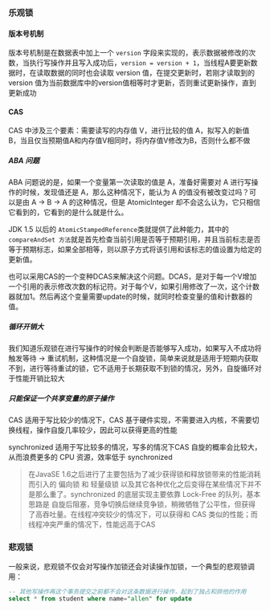 



### 乐观锁



#### 版本号机制

版本号机制是在数据表中加上一个 `version` 字段来实现的，表示数据被修改的次数，当执行写操作并且写入成功后，`version = version + 1`，当线程A要更新数据时，在读取数据的同时也会读取 version 值，在提交更新时，若刚才读取到的 version 值为当前数据库中的version值相等时才更新，否则重试更新操作，直到更新成功



#### CAS

CAS 中涉及三个要素：需要读写的内存值 V，进行比较的值 A，拟写入的新值 B，当且仅当预期值A和内存值V相同时，将内存值V修改为B，否则什么都不做

##### ABA 问题

ABA 问题说的是，如果一个变量第一次读取的值是 A，准备好需要对 A 进行写操作的时候，发现值还是 A，那么这种情况下，能认为 A 的值没有被改变过吗？可以是由 A -> B -> A 的这种情况，但是 AtomicInteger 却不会这么认为，它只相信它看到的，它看到的是什么就是什么。

JDK 1.5 以后的 `AtomicStampedReference`类就提供了此种能力，其中的 `compareAndSet 方法`就是首先检查当前引用是否等于预期引用，并且当前标志是否等于预期标志，如果全部相等，则以原子方式将该引用和该标志的值设置为给定的更新值。

也可以采用CAS的一个变种DCAS来解决这个问题。DCAS，是对于每一个V增加一个引用的表示修改次数的标记符。对于每个V，如果引用修改了一次，这个计数器就加1。然后再这个变量需要update的时候，就同时检查变量的值和计数器的值。

##### 循环开销大

我们知道乐观锁在进行写操作的时候会判断是否能够写入成功，如果写入不成功将触发等待 -> 重试机制，这种情况是一个自旋锁，简单来说就是适用于短期内获取不到，进行等待重试的锁，它不适用于长期获取不到锁的情况，另外，自旋循环对于性能开销比较大

##### 只能保证一个共享变量的原子操作



CAS 适用于写比较少的情况下，CAS 基于硬件实现，不需要进入内核，不需要切换线程，操作自旋几率较少，因此可以获得更高的性能

synchronized 适用于写比较多的情况，写多的情况下CAS 自旋的概率会比较大，从而浪费更多的 CPU 资源，效率低于 synchronized



> 在JavaSE 1.6之后进行了主要包括为了减少获得锁和释放锁带来的性能消耗而引入的 偏向锁 和 轻量级锁 以及其它各种优化之后变得在某些情况下并不是那么重了。synchronized 的底层实现主要依靠 Lock-Free 的队列，基本思路是 自旋后阻塞，竞争切换后继续竞争锁，稍微牺牲了公平性，但获得了高吞吐量。在线程冲突较少的情况下，可以获得和 CAS 类似的性能；而线程冲突严重的情况下，性能远高于CAS



### 悲观锁

一般来说，悲观锁不仅会对写操作加锁还会对读操作加锁，一个典型的悲观锁调用：

```sql
-- 其他写操作再这个事务提交之前都不会对这条数据进行操作，起到了独占和排他的作用
select * from student where name="allen" for update
```











































